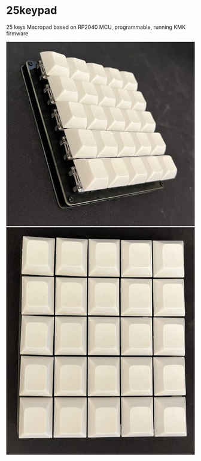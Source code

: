 # 25keypad
25 keys Macropad based on RP2040 MCU, programmable, running KMK firmware

<img src="https://github.com/tommy-tg/25keypad/blob/main/v1/assembled1.jpg">
<img src="https://github.com/tommy-tg/25keypad/blob/main/v1/assembled.jpg" width="622" height="607">
